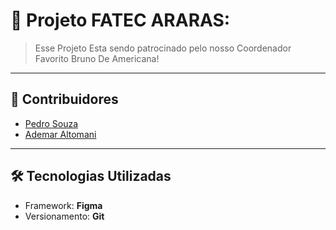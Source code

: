 # 📘 Projeto FATEC ARARAS: 

> Esse Projeto Esta sendo patrocinado pelo nosso Coordenador Favorito Bruno De Americana!

---

## 📌 Contribuidores

- [Pedro Souza](https://github.com/PedroSouza77)
- [Ademar Altomani](https://github.com/Ademar-Altomani-FATEC)

---

## 🛠 Tecnologias Utilizadas

- Framework: **Figma**
- Versionamento: **Git**

